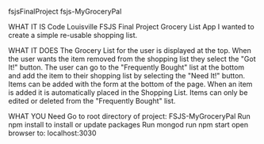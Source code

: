 fsjsFinalProject   fsjs-MyGroceryPal

WHAT IT IS
Code Louisville FSJS Final Project Grocery List App I wanted to create a simple re-usable shopping list. 

WHAT IT DOES
The Grocery List for the user is displayed at the top.
When the user wants the item removed from the shopping list they select the "Got It!" button. 
The user can go to the "Frequently Bought" list at the bottom and add the item to their 
shopping list by selecting the "Need It!" button.
Items can be added with the form at the bottom of the page. When an item is added it is 
automatically placed in the Shopping List.
Items can only be edited or deleted from the "Frequently Bought" list.

WHAT YOU Need
Go to root directory of project: FSJS-MyGroceryPal
Run npm install to install or update packages
Run mongod
run npm start
open browser to: localhost:3030

